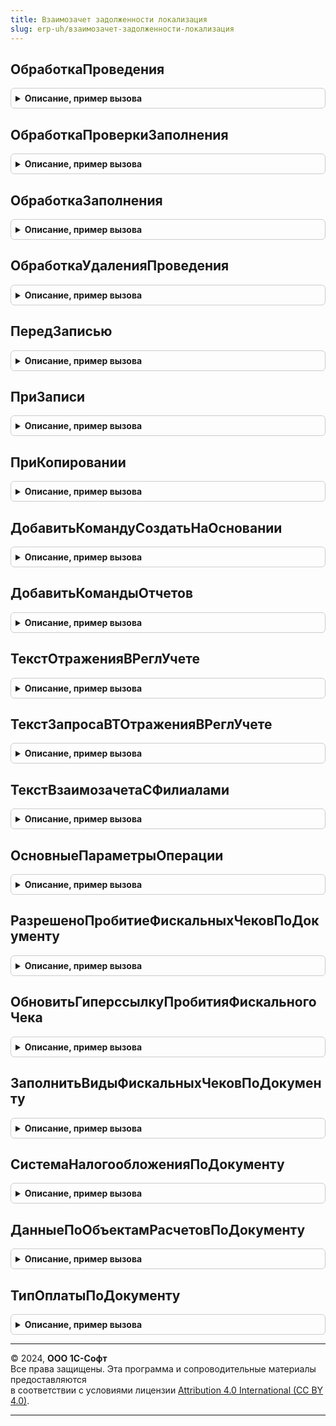 ```yaml
---
title: Взаимозачет задолженности локализация
slug: erp-uh/взаимозачет-задолженности-локализация
---
```



## ОбработкаПроведения
<details style="margin: 1em 0; padding: 0.5em; border: 1px solid #ccc; border-radius: 6px;">

<summary style="font-weight: bold; cursor: pointer;">Описание, пример вызова</summary>

```bsl

// Вызывается из соответствующего обработчика документа
//
// Параметры:
//  Объект - ДокументОбъект - Обрабатываемый документ.
//  Отказ - Булево - Признак проведения документа.
//                   Если в теле процедуры-обработчика установить данному параметру значение Истина,
//                   то проведение документа выполнено не будет.
//  РежимПроведения - РежимПроведенияДокумента - В данный параметр передается текущий режим проведения.
//
Процедура ОбработкаПроведения(Объект, Отказ, РежимПроведения) Экспорт
```

Пример вызова
```bsl
ВзаимозачетЗадолженностиЛокализация.ОбработкаПроведения(Объект, Отказ, РежимПроведения) 
```
</details>

## ОбработкаПроверкиЗаполнения
<details style="margin: 1em 0; padding: 0.5em; border: 1px solid #ccc; border-radius: 6px;">

<summary style="font-weight: bold; cursor: pointer;">Описание, пример вызова</summary>

```bsl

// Вызывается из соответствующего обработчика документа
//
// Параметры:
//  Объект - ДокументОбъект - Обрабатываемый объект
//  Отказ - Булево - Если в теле процедуры-обработчика установить данному параметру значение Истина,
//                   то будет выполнен отказ от продолжения работы после выполнения проверки заполнения.
//  ПроверяемыеРеквизиты - Массив - Массив путей к реквизитам, для которых будет выполнена проверка заполнения.
//
Процедура ОбработкаПроверкиЗаполнения(Объект, Отказ, ПроверяемыеРеквизиты) Экспорт
```

Пример вызова
```bsl
ВзаимозачетЗадолженностиЛокализация.ОбработкаПроверкиЗаполнения(Объект, Отказ, ПроверяемыеРеквизиты) 
```
</details>

## ОбработкаЗаполнения
<details style="margin: 1em 0; padding: 0.5em; border: 1px solid #ccc; border-radius: 6px;">

<summary style="font-weight: bold; cursor: pointer;">Описание, пример вызова</summary>

```bsl

// Вызывается из соответствующего обработчика документа
//
// Параметры:
//  Объект - ДокументОбъект - Обрабатываемый объект.
//  ДанныеЗаполнения - Произвольный - Значение, которое используется как основание для заполнения.
//  СтандартнаяОбработка - Булево - В данный параметр передается признак выполнения стандартной (системной) обработки события.
//
Процедура ОбработкаЗаполнения(Объект, ДанныеЗаполнения, СтандартнаяОбработка) Экспорт
```

Пример вызова
```bsl
ВзаимозачетЗадолженностиЛокализация.ОбработкаЗаполнения(Объект, ДанныеЗаполнения, СтандартнаяОбработка) 
```
</details>

## ОбработкаУдаленияПроведения
<details style="margin: 1em 0; padding: 0.5em; border: 1px solid #ccc; border-radius: 6px;">

<summary style="font-weight: bold; cursor: pointer;">Описание, пример вызова</summary>

```bsl

// Вызывается из соответствующего обработчика документа
//
// Параметры:
//  Объект - ДокументОбъект - Обрабатываемый объект
//  Отказ - Булево - Признак отказа от записи.
//                   Если в теле процедуры-обработчика установить данному параметру значение Истина,
//                   то запись выполнена не будет и будет вызвано исключение.
//
Процедура ОбработкаУдаленияПроведения(Объект, Отказ) Экспорт
```

Пример вызова
```bsl
ВзаимозачетЗадолженностиЛокализация.ОбработкаУдаленияПроведения(Объект, Отказ) 
```
</details>

## ПередЗаписью
<details style="margin: 1em 0; padding: 0.5em; border: 1px solid #ccc; border-radius: 6px;">

<summary style="font-weight: bold; cursor: pointer;">Описание, пример вызова</summary>

```bsl

// Вызывается из соответствующего обработчика документа
//
// Параметры:
//  Объект - ДокументОбъект - Обрабатываемый объект
//  Отказ - Булево - Признак отказа от записи.
//                   Если в теле процедуры-обработчика установить данному параметру значение Истина,
//                   то запись выполнена не будет и будет вызвано исключение.
//  РежимЗаписи - РежимЗаписиДокумента - В параметр передается текущий режим записи документа. Позволяет определить в теле процедуры режим записи.
//  РежимПроведения - РежимПроведенияДокумента - В данный параметр передается текущий режим проведения.
//
Процедура ПередЗаписью(Объект, Отказ, РежимЗаписи, РежимПроведения) Экспорт
```

Пример вызова
```bsl
ВзаимозачетЗадолженностиЛокализация.ПередЗаписью(Объект, Отказ, РежимЗаписи, РежимПроведения) 
```
</details>

## ПриЗаписи
<details style="margin: 1em 0; padding: 0.5em; border: 1px solid #ccc; border-radius: 6px;">

<summary style="font-weight: bold; cursor: pointer;">Описание, пример вызова</summary>

```bsl

// Вызывается из соответствующего обработчика документа
//
// Параметры:
//  Объект - ДокументОбъект - Обрабатываемый объект
//  Отказ - Булево - Признак отказа от записи.
//                   Если в теле процедуры-обработчика установить данному параметру значение Истина, то запись выполнена не будет и будет вызвано исключение.
//
Процедура ПриЗаписи(Объект, Отказ) Экспорт
```

Пример вызова
```bsl
ВзаимозачетЗадолженностиЛокализация.ПриЗаписи(Объект, Отказ) 
```
</details>

## ПриКопировании
<details style="margin: 1em 0; padding: 0.5em; border: 1px solid #ccc; border-radius: 6px;">

<summary style="font-weight: bold; cursor: pointer;">Описание, пример вызова</summary>

```bsl

// Вызывается из соответствующего обработчика документа
//
// Параметры:
//  Объект - ДокументОбъект - Обрабатываемый объект
//  ОбъектКопирования - ДокументОбъект - Исходный документ, который является источником копирования.
//
Процедура ПриКопировании(Объект, ОбъектКопирования) Экспорт
```

Пример вызова
```bsl
ВзаимозачетЗадолженностиЛокализация.ПриКопировании(Объект, ОбъектКопирования) 
```
</details>

## ДобавитьКомандуСоздатьНаОсновании
<details style="margin: 1em 0; padding: 0.5em; border: 1px solid #ccc; border-radius: 6px;">

<summary style="font-weight: bold; cursor: pointer;">Описание, пример вызова</summary>

```bsl

// Добавляет команду создания документа "Авансовый отчет".
//
// Параметры:
//  КомандыСозданияНаОсновании - см. СозданиеНаОснованииПереопределяемый.ПередДобавлениемКомандСозданияНаОсновании.КомандыСозданияНаОсновании
//
Процедура ДобавитьКомандуСоздатьНаОсновании(КомандыСозданияНаОсновании) Экспорт
```

Пример вызова
```bsl
ВзаимозачетЗадолженностиЛокализация.ДобавитьКомандуСоздатьНаОсновании(КомандыСозданияНаОсновании) 
```
</details>

## ДобавитьКомандыОтчетов
<details style="margin: 1em 0; padding: 0.5em; border: 1px solid #ccc; border-radius: 6px;">

<summary style="font-weight: bold; cursor: pointer;">Описание, пример вызова</summary>

```bsl

// Определяет список команд отчетов.
//
// Параметры:
//   КомандыОтчетов - См. ВариантыОтчетовПереопределяемый.ПередДобавлениемКомандОтчетов.КомандыОтчетов
//   Параметры - См. ВариантыОтчетовПереопределяемый.ПередДобавлениемКомандОтчетов.Параметры
//
Процедура ДобавитьКомандыОтчетов(КомандыОтчетов, Параметры) Экспорт
```

Пример вызова
```bsl
ВзаимозачетЗадолженностиЛокализация.ДобавитьКомандыОтчетов(КомандыОтчетов, Параметры) 
```
</details>

## ТекстОтраженияВРеглУчете
<details style="margin: 1em 0; padding: 0.5em; border: 1px solid #ccc; border-radius: 6px;">

<summary style="font-weight: bold; cursor: pointer;">Описание, пример вызова</summary>

```bsl

// Функция возвращает текст запроса для отражения документа в регламентированном учете.
//
// Возвращаемое значение:
//	Строка - Текст запроса
//
Функция ТекстОтраженияВРеглУчете() Экспорт
```

Пример вызова
```bsl
Результат = ВзаимозачетЗадолженностиЛокализация.ТекстОтраженияВРеглУчете() 
```
</details>

## ТекстЗапросаВТОтраженияВРеглУчете
<details style="margin: 1em 0; padding: 0.5em; border: 1px solid #ccc; border-radius: 6px;">

<summary style="font-weight: bold; cursor: pointer;">Описание, пример вызова</summary>

```bsl

// Функция возвращает текст запроса дополнительных временных таблиц,
// необходимых для отражения в регламентированном учете
//
// Возвращаемое значение:
//   Строка - сформированный текст запроса.
//
Функция ТекстЗапросаВТОтраженияВРеглУчете() Экспорт
```

Пример вызова
```bsl
Результат = ВзаимозачетЗадолженностиЛокализация.ТекстЗапросаВТОтраженияВРеглУчете() 
```
</details>

## ТекстВзаимозачетаСФилиалами
<details style="margin: 1em 0; padding: 0.5em; border: 1px solid #ccc; border-radius: 6px;">

<summary style="font-weight: bold; cursor: pointer;">Описание, пример вызова</summary>

```bsl

//++ Локализация

// Функция возвращает текст запроса для отражения взаимозачета между филиалами.
// Проводки вида Дт 6Х.ХХ :: Кт 79.02, Дт 79.02 :: Кт 6Х.ХХ.
//
// Параметры:
//  ИмяДокумента - Строка - Имя документа для которого необходимо сформировать запрос получения проводок.
//
// Возвращаемое значение:
//	Строка - Текст запроса
//
Функция ТекстВзаимозачетаСФилиалами(ИмяДокумента = "") Экспорт
```

Пример вызова
```bsl
Результат = ВзаимозачетЗадолженностиЛокализация.ТекстВзаимозачетаСФилиалами(ИмяДокумента);
```
</details>

## ОсновныеПараметрыОперации
<details style="margin: 1em 0; padding: 0.5em; border: 1px solid #ccc; border-radius: 6px;">

<summary style="font-weight: bold; cursor: pointer;">Описание, пример вызова</summary>

```bsl

// Возвращает параметры операции фискализации чека для печати чека по документу
//
// Параметры:
// 	Форма - ФормаКлиентскогоПриложения - Форма документ, из которого печатается чек - содержит:
// 	* Объект - ДокументОбъект - Документ-объект, основной параметр формы.
// Возвращаемое значение:
// 	Структура - Структура параметров операции фискализации чека
Функция ОсновныеПараметрыОперации(Форма) Экспорт
```

Пример вызова
```bsl
Результат = ВзаимозачетЗадолженностиЛокализация.ОсновныеПараметрыОперации(Форма) 
```
</details>

## РазрешеноПробитиеФискальныхЧековПоДокументу
<details style="margin: 1em 0; padding: 0.5em; border: 1px solid #ccc; border-radius: 6px;">

<summary style="font-weight: bold; cursor: pointer;">Описание, пример вызова</summary>

```bsl

// Определяет, разрешено ли пробитие фискального чека по документу
//
// Параметры:
// 	Форма - ФормаКлиентскогоПриложения - Форма документ, из которого печатается чек - содержит:
// 	* Объект - ДокументОбъект - Документ-объект, основной параметр формы.
// Возвращаемое значение:
// 	Булево - Истина, если разрешено пробитие чека
Функция РазрешеноПробитиеФискальныхЧековПоДокументу(Форма) Экспорт
```

Пример вызова
```bsl
Результат = ВзаимозачетЗадолженностиЛокализация.РазрешеноПробитиеФискальныхЧековПоДокументу(Форма) 
```
</details>

## ОбновитьГиперссылкуПробитияФискальногоЧека
<details style="margin: 1em 0; padding: 0.5em; border: 1px solid #ccc; border-radius: 6px;">

<summary style="font-weight: bold; cursor: pointer;">Описание, пример вызова</summary>

```bsl

// Формирует массив форматированных строк для формирования гиперссылки пробития фискального чека
//
// Параметры:
// 	ДокументСсылка - ДокументСсылка - Документ-ссылка, по которому пробивается фискальный чек
// 	Форма - ФормаКлиентскогоПриложения - Форма документ, из которого печатается чек - содержит:
// 	* Объект - ДокументОбъект - Документ-объект, основной параметр формы.
// 	МассивПредставлений - Массив из ФорматированнаяСтрока - Массив форматированных строк для формирования гиперссылки
//    пробития фискального чека.
Процедура ОбновитьГиперссылкуПробитияФискальногоЧека(ДокументСсылка, Форма, МассивПредставлений) Экспорт
```

Пример вызова
```bsl
ВзаимозачетЗадолженностиЛокализация.ОбновитьГиперссылкуПробитияФискальногоЧека(ДокументСсылка, Форма, МассивПредставлений) 
```
</details>

## ЗаполнитьВидыФискальныхЧековПоДокументу
<details style="margin: 1em 0; padding: 0.5em; border: 1px solid #ccc; border-radius: 6px;">

<summary style="font-weight: bold; cursor: pointer;">Описание, пример вызова</summary>

```bsl

// Определяет виды фискальных чеков, доступных по документу
//
// Параметры:
// 	ВидыЧеков - ТаблицаЗначений - Таблица значений, содержащая виды фискальных чеков, доступных по документу
// 	Операция - ПеречислениеСсылка.ХозяйственныеОперации - Хозяйственная операция по документу
// 	ИмяКомандыПробитияЧека - Строка - Имя команды пробития чека
Процедура ЗаполнитьВидыФискальныхЧековПоДокументу(ВидыЧеков, Операция, ИмяКомандыПробитияЧека) Экспорт
```

Пример вызова
```bsl
ВзаимозачетЗадолженностиЛокализация.ЗаполнитьВидыФискальныхЧековПоДокументу(ВидыЧеков, Операция, ИмяКомандыПробитияЧека) 
```
</details>

## СистемаНалогообложенияПоДокументу
<details style="margin: 1em 0; padding: 0.5em; border: 1px solid #ccc; border-radius: 6px;">

<summary style="font-weight: bold; cursor: pointer;">Описание, пример вызова</summary>

```bsl

// Определяет систему налогообложения по документу
//
// Параметры:
// 	ДокументСсылка - ДокументСсылка - Документ для определения системы налогообложения
// Возвращаемое значение:
// 	ПеречислениеСсылка.ТипыСистемНалогообложенияККТ - Система налогообложения по документу
Функция СистемаНалогообложенияПоДокументу(ДокументСсылка) Экспорт
```

Пример вызова
```bsl
Результат = ВзаимозачетЗадолженностиЛокализация.СистемаНалогообложенияПоДокументу(ДокументСсылка) 
```
</details>

## ДанныеПоОбъектамРасчетовПоДокументу
<details style="margin: 1em 0; padding: 0.5em; border: 1px solid #ccc; border-radius: 6px;">

<summary style="font-weight: bold; cursor: pointer;">Описание, пример вызова</summary>

```bsl

// Возвращает данные по объекта расчетов по документу в зависимости от выбранной команды пробития чека
//
// Параметры:
// 	ДокументСсылка - ДокументСсылка - Документ, по которому определяются объекты расчетов
// 	ИмяКомандыПробитияЧека - Строка - Имя команды пробития чека
// Возвращаемое значение:
// 	ТаблицаЗначений - Таблица значений, содержащая суммы по объектам расчетов документа
Функция ДанныеПоОбъектамРасчетовПоДокументу(ДокументСсылка, ИмяКомандыПробитияЧека, ВзаиморасчетыОбновлены) Экспорт
```

Пример вызова
```bsl
Результат = ВзаимозачетЗадолженностиЛокализация.ДанныеПоОбъектамРасчетовПоДокументу(ДокументСсылка, ИмяКомандыПробитияЧека, ВзаиморасчетыОбновлены) 
```
</details>

## ТипОплатыПоДокументу
<details style="margin: 1em 0; padding: 0.5em; border: 1px solid #ccc; border-radius: 6px;">

<summary style="font-weight: bold; cursor: pointer;">Описание, пример вызова</summary>

```bsl

// Возвращает тип оплаты по документу для заполнения фискального чека
//
// Параметры:
//  ДокументСсылка- ДокументСсылка - Документ, по которому пробивается фискальный чек
//
// Возвращаемое значение:
//  ПеречислениеСсылка.ТипыОплатыККТ
Функция ТипОплатыПоДокументу(ДокументСсылка) Экспорт
```

Пример вызова
```bsl
Результат = ВзаимозачетЗадолженностиЛокализация.ТипОплатыПоДокументу(ДокументСсылка) 
```
</details>

---

© 2024, **ООО 1С-Софт**  
Все права защищены. Эта программа и сопроводительные материалы предоставляются  
в соответствии с условиями лицензии [Attribution 4.0 International (CC BY 4.0)](https://creativecommons.org/licenses/by/4.0/legalcode).

---

